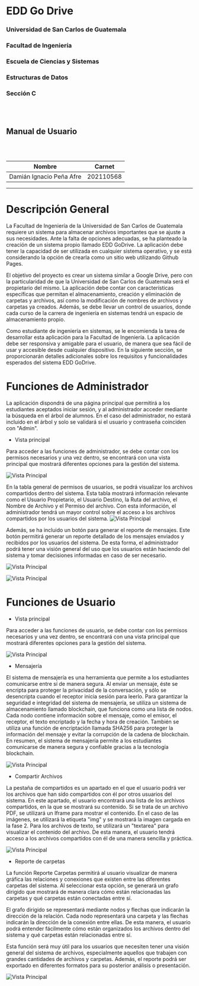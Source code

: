 # **EDD Go Drive**
### Universidad de San Carlos de Guatemala
### Facultad de Ingeniería
### Escuela de Ciencias y Sistemas
### Estructuras de Datos
### Sección C
<br></br>

## **Manual de Usuario**
<br></br>

| Nombre | Carnet | 
| --- | --- |
| Damián Ignacio Peña Afre | 202110568 |
----

# **Descripción General**

La Facultad de Ingeniería de la Universidad de San Carlos de Guatemala requiere un sistema para almacenar archivos importantes que se ajuste a sus necesidades. Ante la falta de opciones adecuadas, se ha planteado la creación de un sistema propio llamado EDD GoDrive. La aplicación debe tener la capacidad de ser utilizada en cualquier sistema operativo, y se está considerando la opción de crearla como un sitio web utilizando Github Pages.

El objetivo del proyecto es crear un sistema similar a Google Drive, pero con la particularidad de que la Universidad de San Carlos de Guatemala será el propietario del mismo. La aplicación debe contar con características específicas que permitan el almacenamiento, creación y eliminación de carpetas y archivos, así como la modificación de nombres de archivos y carpetas ya creados. Además, se debe llevar un control de usuarios, donde cada curso de la carrera de ingeniería en sistemas tendrá un espacio de almacenamiento propio.

Como estudiante de ingeniería en sistemas, se le encomienda la tarea de desarrollar esta aplicación para la Facultad de Ingeniería. La aplicación debe ser responsiva y amigable para el usuario, de manera que sea fácil de usar y accesible desde cualquier dispositivo. En la siguiente sección, se proporcionarán detalles adicionales sobre los requisitos y funcionalidades esperados del sistema EDD GoDrive.

# **Funciones de Administrador**

La aplicación dispondrá de una página principal que permitirá a los estudiantes aceptados iniciar sesión, y al administrador acceder mediante la búsqueda en el árbol de alumnos. En el caso del administrador, no estará incluido en el árbol y solo se validará si el usuario y contraseña coinciden con "Admin".


 * Vista principal

Para acceder a las funciones de administrador, se debe contar con los permisos necesarios y una vez dentro, se encontrará con una vista principal que mostrará diferentes opciones para la gestión del sistema.

![Vista Principal](./images/1.png)


En la tabla general de permisos de usuarios, se podrá visualizar los archivos compartidos dentro del sistema. Esta tabla mostrará información relevante como el Usuario Propietario, el Usuario Destino, la Ruta del archivo, el Nombre de Archivo y el Permiso del archivo. Con esta información, el administrador tendrá un mayor control sobre el acceso a los archivos compartidos por los usuarios del sistema.
![Vista Principal](./images/2.png)


Además, se ha incluido un botón para generar el reporte de mensajes. Este botón permitirá generar un reporte detallado de los mensajes enviados y recibidos por los usuarios del sistema. De esta forma, el administrador podrá tener una visión general del uso que los usuarios están haciendo del sistema y tomar decisiones informadas en caso de ser necesario.

![Vista Principal](./images/3.png)


![Vista Principal](./images/4.png)



# **Funciones de Usuario**

* Vista principal

Para acceder a las funciones de usuario, se debe contar con los permisos necesarios y una vez dentro, se encontrará con una vista principal que mostrará diferentes opciones para la gestión del sistema.

![Vista Principal](./images/5.png)

* Mensajería

El sistema de mensajería es una herramienta que permite a los estudiantes comunicarse entre sí de manera segura. Al enviar un mensaje, éste se encripta para proteger la privacidad de la conversación, y sólo se desencripta cuando el receptor inicia sesión para leerlo. Para garantizar la seguridad e integridad del sistema de mensajería, se utiliza un sistema de almacenamiento llamado blockchain, que funciona como una lista de nodos. Cada nodo contiene información sobre el mensaje, como el emisor, el receptor, el texto encriptado y la fecha y hora de creación. También se utiliza una función de encriptación llamada SHA256 para proteger la información del mensaje y evitar la corrupción de la cadena de blockchain. En resumen, el sistema de mensajería permite a los estudiantes comunicarse de manera segura y confiable gracias a la tecnología blockchain.

![Vista Principal](./images/6.png)

* Compartir Archivos

La pestaña de compartidos es un apartado en el que el usuario podrá ver los archivos que han sido compartidos con él por otros usuarios del sistema. En este apartado, el usuario encontrará una lista de los archivos compartidos, en la que se mostrará su contenido. Si se trata de un archivo PDF, se utilizará un Iframe para mostrar el contenido. En el caso de las imágenes, se utilizará la etiqueta "img" y se mostrará la imagen cargada en la fase 2. Para los archivos de texto, se utilizará un "textarea" para visualizar el contenido del archivo. De esta manera, el usuario tendrá acceso a los archivos compartidos con él de una manera sencilla y práctica.

![Vista Principal](./images/7.png)


* Reporte de carpetas

La función Reporte Carpetas permitirá al usuario visualizar de manera gráfica las relaciones y conexiones que existen entre las diferentes carpetas del sistema. Al seleccionar esta opción, se generará un grafo dirigido que mostrará de manera clara cómo están relacionadas las carpetas y qué carpetas están conectadas entre sí.

El grafo dirigido se representará mediante nodos y flechas que indicarán la dirección de la relación. Cada nodo representará una carpeta y las flechas indicarán la dirección de la conexión entre ellas. De esta manera, el usuario podrá entender fácilmente cómo están organizados los archivos dentro del sistema y qué carpetas están relacionadas entre sí.

Esta función será muy útil para los usuarios que necesiten tener una visión general del sistema de archivos, especialmente aquellos que trabajen con grandes cantidades de archivos y carpetas. Además, el reporte podrá ser exportado en diferentes formatos para su posterior análisis o presentación.

![Vista Principal](./images/8.png)